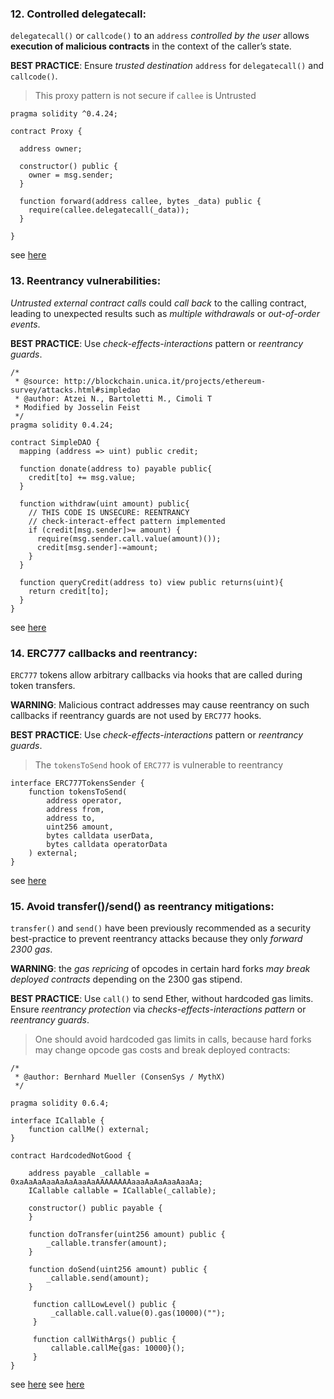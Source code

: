 ### 12. Controlled delegatecall:

`delegatecall()` or `callcode()` to an `address` *controlled by the user* allows **execution of malicious contracts** in the context of the caller’s state.

**BEST PRACTICE**: Ensure *trusted destination* `address` for `delegatecall()` and `callcode()`.

> This proxy pattern is not secure if `callee` is Untrusted

```solidity
pragma solidity ^0.4.24;

contract Proxy {

  address owner;

  constructor() public {
    owner = msg.sender;  
  }

  function forward(address callee, bytes _data) public {
    require(callee.delegatecall(_data));
  }

}
```

see [here](https://swcregistry.io/docs/SWC-112)

### 13. Reentrancy vulnerabilities:

*Untrusted external contract calls* could *call back* to the calling contract, leading to unexpected results such as *multiple withdrawals* or *out-of-order events*.

**BEST PRACTICE**: Use *check-effects-interactions* pattern or *reentrancy guards*.

```solidity
/*
 * @source: http://blockchain.unica.it/projects/ethereum-survey/attacks.html#simpledao
 * @author: Atzei N., Bartoletti M., Cimoli T
 * Modified by Josselin Feist
 */
pragma solidity 0.4.24;

contract SimpleDAO {
  mapping (address => uint) public credit;

  function donate(address to) payable public{
    credit[to] += msg.value;
  }

  function withdraw(uint amount) public{
    // THIS CODE IS UNSECURE: REENTRANCY
    // check-interact-effect pattern implemented
    if (credit[msg.sender]>= amount) {
      require(msg.sender.call.value(amount)());
      credit[msg.sender]-=amount;
    }
  }  

  function queryCredit(address to) view public returns(uint){
    return credit[to];
  }
}
```

see [here](https://swcregistry.io/docs/SWC-107)

### 14. ERC777 callbacks and reentrancy:

`ERC777` tokens allow arbitrary callbacks via hooks that are called during token transfers.

**WARNING**: Malicious contract addresses may cause reentrancy on such callbacks if reentrancy guards are not used by `ERC777` hooks.

**BEST PRACTICE**: Use *check-effects-interactions* pattern or *reentrancy guards*.

> The `tokensToSend` hook of `ERC777` is vulnerable to reentrancy

```solidity
interface ERC777TokensSender {
    function tokensToSend(
        address operator,
        address from,
        address to,
        uint256 amount,
        bytes calldata userData,
        bytes calldata operatorData
    ) external;
}
```

see [here](https://quantstamp.com/blog/how-the-dforce-hacker-used-reentrancy-to-steal-25-million)

### 15. Avoid transfer()/send() as reentrancy mitigations:

`transfer()` and `send()` have been previously recommended as a security best-practice to prevent reentrancy attacks because they only *forward 2300 gas*.

**WARNING**: the *gas repricing* of opcodes in certain hard forks *may break deployed contracts* depending on the 2300 gas stipend.

**BEST PRACTICE**: Use `call()` to send Ether, without hardcoded gas limits. Ensure *reentrancy protection* via *checks-effects-interactions pattern* or *reentrancy guards*.

> One should avoid hardcoded gas limits in calls, because hard forks may change opcode gas costs and break deployed contracts:

```solidity
/*
 * @author: Bernhard Mueller (ConsenSys / MythX)
 */

pragma solidity 0.6.4;

interface ICallable {
    function callMe() external;
}

contract HardcodedNotGood {

    address payable _callable = 0xaAaAaAaaAaAaAaaAaAAAAAAAAaaaAaAaAaaAaaAa;
    ICallable callable = ICallable(_callable);

    constructor() public payable {
    }

    function doTransfer(uint256 amount) public {
        _callable.transfer(amount);
    }

    function doSend(uint256 amount) public {
        _callable.send(amount);
    }

     function callLowLevel() public {
         _callable.call.value(0).gas(10000)("");
     }

     function callWithArgs() public {
         callable.callMe{gas: 10000}();
     }
}
```

see [here](https://consensys.net/diligence/blog/2019/09/stop-using-soliditys-transfer-now/)
see [here](https://swcregistry.io/docs/SWC-134)
